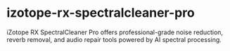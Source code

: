 # izotope-rx-spectralcleaner-pro
iZotope RX SpectralCleaner Pro offers professional-grade noise reduction, reverb removal, and audio repair tools powered by AI spectral processing.
